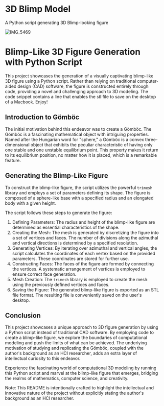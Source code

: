 # 3D Blimp Model
A Python script generating 3D Blimp-looking figure

![IMG_5469](https://github.com/QC20/3D-Blimp/assets/36644388/5ad63ce9-c6bd-494e-8196-8d84bc98f641)

# Blimp-Like 3D Figure Generation with Python Script
This project showcases the generation of a visually captivating blimp-like 3D figure using a Python script. Rather than relying on traditional computer-aided design (CAD) software, the figure is constructed entirely through code, providing a novel and challenging approach to 3D modeling. The code snippet contains a line that enables the stl file to save on the desktop of a Macbook. Enjoy!

## Introduction to Gömböc
The initial motivation behind this endeavor was to create a Gömböc. The Gömböc is a fascinating mathematical object with intriguing properties. Named after the Hungarian word for "sphere," a Gömböc is a convex three-dimensional object that exhibits the peculiar characteristic of having only one stable and one unstable equilibrium point. This property makes it return to its equilibrium position, no matter how it is placed, which is a remarkable feature.

## Generating the Blimp-Like Figure
To construct the blimp-like figure, the script utilizes the powerful `trimesh` library and employs a set of parameters defining its shape. The figure is composed of a sphere-like base with a specified radius and an elongated body with a given height.

The script follows these steps to generate the figure:

1. Defining Parameters: The radius and height of the blimp-like figure are determined as essential characteristics of the shape.
2. Creating the Mesh: The mesh is generated by discretizing the figure into a set of vertices and faces. The number of divisions along the azimuthal and vertical directions is determined by a specified resolution.
3. Generating Vertices: By iterating over azimuthal and vertical angles, the script calculates the coordinates of each vertex based on the provided parameters. These coordinates are stored for further use.
4. Constructing Faces: The faces of the figure are formed by connecting the vertices. A systematic arrangement of vertices is employed to ensure correct face generation.
5. Mesh Creation: The `trimesh` library is employed to create the mesh using the previously defined vertices and faces.
6. Saving the Figure: The generated blimp-like figure is exported as an STL file format. The resulting file is conveniently saved on the user's desktop.

## Conclusion
This project showcases a unique approach to 3D figure generation by using a Python script instead of traditional CAD software. By employing code to create a blimp-like figure, we explore the boundaries of computational modeling and push the limits of what can be achieved. The underlying motivation of studying and replicating the Gömböc, coupled with the author's background as an HCI researcher, adds an extra layer of intellectual curiosity to this endeavor.

Experience the fascinating world of computational 3D modeling by running this Python script and marvel at the blimp-like figure that emerges, bridging the realms of mathematics, computer science, and creativity.

Note: This README is intentionally crafted to highlight the intellectual and innovative nature of the project without explicitly stating the author's background as an HCI researcher.
